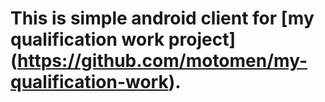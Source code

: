 # This is simple android client for [my qualification work project] (https://github.com/motomen/my-qualification-work).
